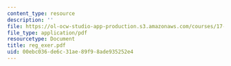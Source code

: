 ```yaml
---
content_type: resource
description: ''
file: https://ol-ocw-studio-app-production.s3.amazonaws.com/courses/17-872-quantitative-research-in-political-science-and-public-policy-spring-2004/00ebc036de6c31ae89f98ade935252e4_reg_exer.pdf
file_type: application/pdf
resourcetype: Document
title: reg_exer.pdf
uid: 00ebc036-de6c-31ae-89f9-8ade935252e4
---
```

